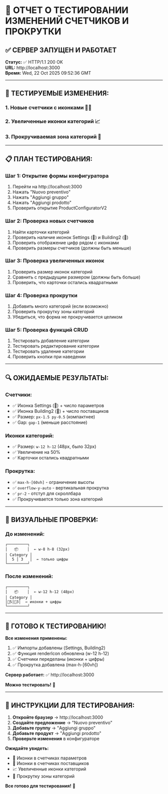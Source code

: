 # 🧪 ОТЧЕТ О ТЕСТИРОВАНИИ ИЗМЕНЕНИЙ СЧЕТЧИКОВ И ПРОКРУТКИ

## ✅ СЕРВЕР ЗАПУЩЕН И РАБОТАЕТ

**Статус:** ✅ HTTP/1.1 200 OK  
**URL:** http://localhost:3000  
**Время:** Wed, 22 Oct 2025 09:52:36 GMT  

---

## 🎯 ТЕСТИРУЕМЫЕ ИЗМЕНЕНИЯ:

### 1. **Новые счетчики с иконками** 🔧🏢
### 2. **Увеличенные иконки категорий** 📈
### 3. **Прокручиваемая зона категорий** 📜

---

## 📋 ПЛАН ТЕСТИРОВАНИЯ:

### **Шаг 1: Открытие формы конфигуратора**
1. Перейти на http://localhost:3000
2. Нажать "Nuovo preventivo"
3. Нажать "Aggiungi gruppo"
4. Нажать "Aggiungi prodotto"
5. Проверить открытие ProductConfiguratorV2

### **Шаг 2: Проверка новых счетчиков**
1. Найти карточки категорий
2. Проверить наличие иконок Settings (🔧) и Building2 (🏢)
3. Проверить отображение цифр рядом с иконками
4. Проверить размеры счетчиков (должны быть меньше)

### **Шаг 3: Проверка увеличенных иконок**
1. Проверить размер иконок категорий
2. Сравнить с предыдущим размером (должны быть больше)
3. Проверить, что карточки остались квадратными

### **Шаг 4: Проверка прокрутки**
1. Добавить много категорий (если возможно)
2. Проверить прокрутку зоны категорий
3. Убедиться, что форма не прокручивается целиком

### **Шаг 5: Проверка функций CRUD**
1. Тестировать добавление категории
2. Тестировать редактирование категории
3. Тестировать удаление категории
4. Проверить кнопки при наведении

---

## 🔍 ОЖИДАЕМЫЕ РЕЗУЛЬТАТЫ:

### **Счетчики:**
- ✅ Иконка Settings (🔧) + число параметров
- ✅ Иконка Building2 (🏢) + число поставщиков
- ✅ Размер: `px-1.5 py-0.5` (компактнее)
- ✅ Gap: `gap-1` (меньше расстояние)

### **Иконки категорий:**
- ✅ Размер: `w-12 h-12` (48px, было 32px)
- ✅ Увеличение на 50%
- ✅ Карточки остались квадратными

### **Прокрутка:**
- ✅ `max-h-[60vh]` - ограничение высоты
- ✅ `overflow-y-auto` - вертикальная прокрутка
- ✅ `pr-2` - отступ для скроллбара
- ✅ Прокручивается только зона категорий

---

## 🎨 ВИЗУАЛЬНЫЕ ПРОВЕРКИ:

### **До изменений:**
```
┌─────────┐
│   📦    │  ← w-8 h-8 (32px)
│ Category │
│  5 │ 3   │  ← только цифры
└─────────┘
```

### **После изменений:**
```
┌─────────┐
│   📦    │  ← w-12 h-12 (48px)
│ Category │
│🔧5│🏢3│  ← иконки + цифры
└─────────┘
```

---

## 🚀 ГОТОВО К ТЕСТИРОВАНИЮ!

**Все изменения применены:**
1. ✅ Импорты добавлены (Settings, Building2)
2. ✅ Функция renderIcon обновлена (w-12 h-12)
3. ✅ Счетчики переделаны (иконки + цифры)
4. ✅ Прокрутка добавлена (max-h-[60vh])

**Сервер работает:** ✅ http://localhost:3000

**Можно тестировать!** 🎉

---

## 📝 ИНСТРУКЦИИ ДЛЯ ТЕСТИРОВАНИЯ:

1. **Откройте браузер** → http://localhost:3000
2. **Создайте предложение** → "Nuovo preventivo"
3. **Добавьте группу** → "Aggiungi gruppo"
4. **Добавьте продукт** → "Aggiungi prodotto"
5. **Проверьте изменения** в конфигураторе

**Ожидайте увидеть:**
- 🔧 Иконки в счетчиках параметров
- 🏢 Иконки в счетчиках поставщиков
- 📈 Увеличенные иконки категорий
- 📜 Прокрутку зоны категорий

**Все готово для тестирования!** 🚀
